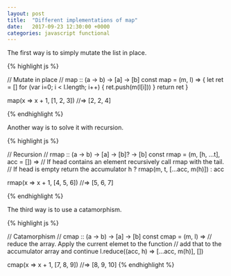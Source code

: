 ```yaml
---
layout: post
title:  "Different implementations of map"
date:   2017-09-23 12:30:00 +0000
categories: javascript functional
---
```


The first way is to simply mutate the list in place.

{% highlight js %}

// Mutate in place
// map :: (a -> b) -> [a] -> [b]
const map = (m, l) => {
    let ret = []
    for (var i=0; i < l.length; i++) {
        ret.push(m(l[i]))
    }
    return ret
}

map(x => x + 1, [1, 2, 3])
//=> [2, 2, 4]

{% endhighlight %}

Another way is to solve it with recursion.

{% highlight js %}

// Recursion
// rmap :: (a -> b) -> [a] -> [b]? -> [b]
const rmap = (m, [h, ...t], acc = []) =>
    // If head contains an element recursively call rmap with the tail.
    // If head is empty return the accumulator
    h ? rmap(m, t, [...acc, m(h)]) : acc 

rmap(x => x + 1, [4, 5, 6])
//=> [5, 6, 7]

{% endhighlight %}

The third way is to use a catamorphism.

{% highlight js %}

// Catamorphism
// cmap :: (a -> b) -> [a] -> [b]
const cmap = (m, l) => 
    // reduce the array. Apply the current elemet to the function
    // add that to the accumulator array and continue
    l.reduce((acc, h) => [...acc, m(h)], [])

cmap(x => x + 1, [7, 8, 9])
//=> [8, 9, 10]
{% endhighlight %}